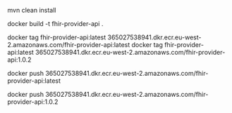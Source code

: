 
mvn clean install

docker build -t fhir-provider-api .

docker tag fhir-provider-api:latest 365027538941.dkr.ecr.eu-west-2.amazonaws.com/fhir-provider-api:latest
docker tag fhir-provider-api:latest 365027538941.dkr.ecr.eu-west-2.amazonaws.com/fhir-provider-api:1.0.2

docker push 365027538941.dkr.ecr.eu-west-2.amazonaws.com/fhir-provider-api:latest

docker push 365027538941.dkr.ecr.eu-west-2.amazonaws.com/fhir-provider-api:1.0.2

